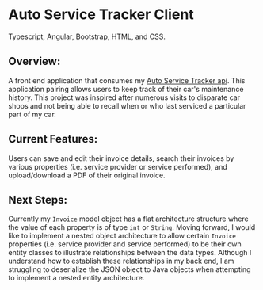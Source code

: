 # Auto Service Tracker Client
Typescript, Angular, Bootstrap, HTML, and CSS.

## Overview:
A front end application that consumes my [Auto Service Tracker api](https://github.com/achang209/auto-service-tracker-api/blob/master/README.md). 
This application pairing allows users to keep track of their car's maintenance history. This project was inspired after numerous
visits to disparate car shops and not being able to recall when or who last serviced a particular part of my car.

## Current Features:
Users can save and edit their invoice details, search their invoices by various properties (i.e. service provider or service performed),
and upload/download a PDF of their original invoice.

## Next Steps:
Currently my `Invoice` model object has a flat architecture structure where the value of each property is of type `int`
or `String`. Moving forward, I would like to implement a nested object architecture to allow certain `Invoice` properties 
(i.e. service provider and service performed) to be their own entity classes to illustrate relationships between the data types.
Although I understand how to establish these relationships in my back end, I am struggling to deserialize the JSON object to Java objects
when attempting to implement a nested entity architecture.

